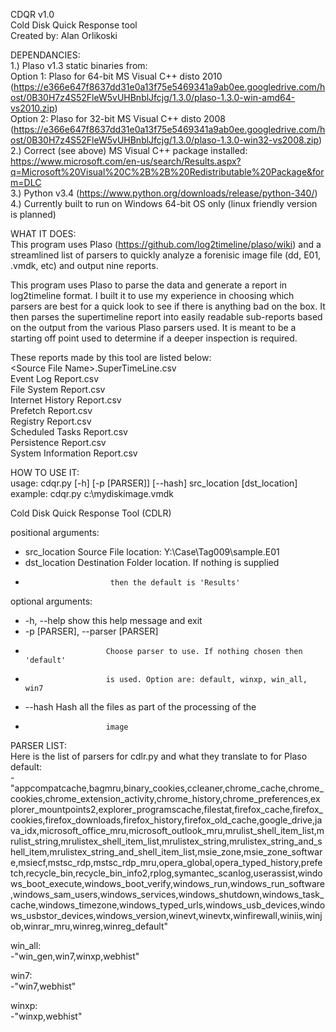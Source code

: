 CDQR v1.0  
Cold Disk Quick Response tool  
Created by: Alan Orlikoski  

DEPENDANCIES:  
1.) Plaso v1.3 static binaries from:  
	Option 1: Plaso for 64-bit MS Visual C++ disto 2010 (https://e366e647f8637dd31e0a13f75e5469341a9ab0ee.googledrive.com/host/0B30H7z4S52FleW5vUHBnblJfcjg/1.3.0/plaso-1.3.0-win-amd64-vs2010.zip)  
	Option 2: Plaso for 32-bit MS Visual C++ disto 2008 (https://e366e647f8637dd31e0a13f75e5469341a9ab0ee.googledrive.com/host/0B30H7z4S52FleW5vUHBnblJfcjg/1.3.0/plaso-1.3.0-win32-vs2008.zip)  
2.) Correct (see above) MS Visual C++ package installed: https://www.microsoft.com/en-us/search/Results.aspx?q=Microsoft%20Visual%20C%2B%2B%20Redistributable%20Package&form=DLC  
3.) Python v3.4 (https://www.python.org/downloads/release/python-340/)  
4.) Currently built to run on Windows 64-bit OS only (linux friendly version is planned)  



WHAT IT DOES:  
This program uses Plaso (https://github.com/log2timeline/plaso/wiki) and a streamlined list of parsers to quickly analyze a forenisic image file (dd, E01, .vmdk, etc) and output nine reports.  

This program uses Plaso to parse the data and generate a report in log2timeline format.  I built it to use my experience in choosing which parsers are best for a quick look to see if there is anything bad on the box.  It then parses the supertimeline report into easily readable sub-reports based on the output from the various Plaso parsers used.  It is meant to be a starting off point used to determine if a deeper inspection is required.  

These reports made by this tool are listed below:  
    \<Source File Name\>.SuperTimeLine.csv  
    Event Log Report.csv  
    File System Report.csv  
    Internet History Report.csv  
    Prefetch Report.csv  
    Registry Report.csv  
    Scheduled Tasks Report.csv  
    Persistence Report.csv  
    System Information Report.csv  


HOW TO USE IT:  
usage: cdqr.py [-h] [-p [PARSER]] [--hash] src_location [dst_location]  
example: cdqr.py c:\mydiskimage.vmdk  

Cold Disk Quick Response Tool (CDLR)  

positional arguments:  
- src_location          Source File location: Y:\Case\Tag009\sample.E01  
- dst_location          Destination Folder location. If nothing is supplied  
-                        then the default is 'Results'  

optional arguments:  
- -h, --help            show this help message and exit  
- -p [PARSER], --parser [PARSER]  
-                       Choose parser to use. If nothing chosen then 'default'  
-                       is used. Option are: default, winxp, win_all, win7  
- --hash                Hash all the files as part of the processing of the  
-                       image  

PARSER LIST:  
Here is the list of parsers for cdlr.py and what they translate to for Plaso  
default:  
-"appcompatcache,bagmru,binary_cookies,ccleaner,chrome_cache,chrome_cookies,chrome_extension_activity,chrome_history,chrome_preferences,explorer_mountpoints2,explorer_programscache,filestat,firefox_cache,firefox_cookies,firefox_downloads,firefox_history,firefox_old_cache,google_drive,java_idx,microsoft_office_mru,microsoft_outlook_mru,mrulist_shell_item_list,mrulist_string,mrulistex_shell_item_list,mrulistex_string,mrulistex_string_and_shell_item,mrulistex_string_and_shell_item_list,msie_zone,msie_zone_software,msiecf,mstsc_rdp,mstsc_rdp_mru,opera_global,opera_typed_history,prefetch,recycle_bin,recycle_bin_info2,rplog,symantec_scanlog,userassist,windows_boot_execute,windows_boot_verify,windows_run,windows_run_software,windows_sam_users,windows_services,windows_shutdown,windows_task_cache,windows_timezone,windows_typed_urls,windows_usb_devices,windows_usbstor_devices,windows_version,winevt,winevtx,winfirewall,winiis,winjob,winrar_mru,winreg,winreg_default"  
  
win_all:  
-"win_gen,win7,winxp,webhist"  

win7:  
-"win7,webhist"  

winxp:  
-"winxp,webhist"  

